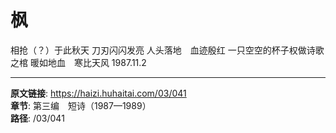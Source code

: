# 枫

相抢（？）于此秋天
刀刃闪闪发亮
人头落地　血迹殷红
一只空空的杯子权做诗歌之棺
暖如地血　寒比天风
1987.11.2

---

**原文链接**: https://haizi.huhaitai.com/03/041  
**章节**: 第三编　短诗（1987—1989）  
**路径**: /03/041
